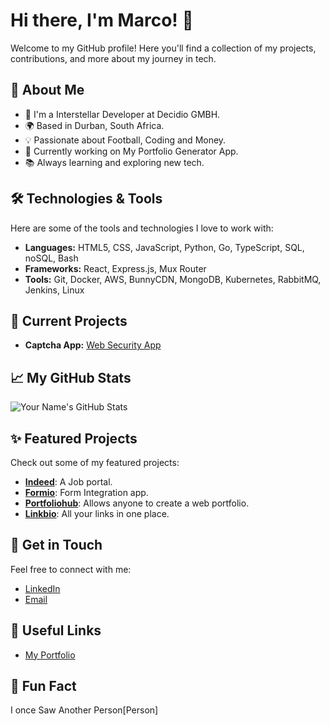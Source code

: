 # Hi there, I'm Marco! 👋

Welcome to my GitHub profile! Here you'll find a collection of my projects, contributions, and more about my journey in tech.

## 🚀 About Me

- 💼 I'm a Interstellar Developer at Decidio GMBH.
- 🌍 Based in Durban, South Africa.
- 💡 Passionate about Football, Coding and Money.
- 🎯 Currently working on My Portfolio Generator App.
- 📚 Always learning and exploring new tech.

## 🛠️ Technologies & Tools

Here are some of the tools and technologies I love to work with:

- **Languages:** HTML5, CSS, JavaScript, Python, Go, TypeScript, SQL, noSQL, Bash
- **Frameworks:** React, Express.js, Mux Router
- **Tools:** Git, Docker, AWS, BunnyCDN, MongoDB, Kubernetes, RabbitMQ, Jenkins, Linux

## 🔭 Current Projects

- **Captcha App:** [Web Security App](link-to-project)

## 📈 My GitHub Stats

![Your Name's GitHub Stats](https://github-readme-stats.vercel.app/api?username=codebymarco&show_icons=true&hide_title=true&count_private=true&include_all_commits=true&theme=radical)

## ✨ Featured Projects

Check out some of my featured projects:

- [**Indeed**](https://indeed-console.vercel.app): A Job portal.
- [**Formio**](https://formio-console.vercel.app): Form Integration app.
- [**Portfoliohub**](https://iportfolio-console.vercel.app): Allows anyone to create a web portfolio.
- [**Linkbio**](https://linkbio-console.vercel.app/): All your links in one place.

## 💬 Get in Touch

Feel free to connect with me:

- [LinkedIn](https://www.linkedin.com/in/miguelmarco-ramcharan-34b04a277)
- [Email](miguelmarcoramcharan@gmail.com)

## 🔗 Useful Links

- [My Portfolio](https://www.codebymarco.com/)

## 🎉 Fun Fact
I once Saw Another Person[Person]
